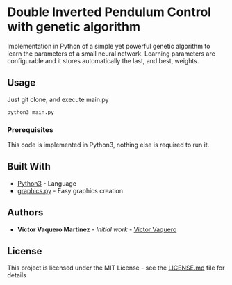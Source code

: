
# Double Inverted Pendulum Control with genetic algorithm


Implementation in Python of a simple yet powerful genetic algorithm to learn the parameters of a small neural network. Learning parameters are configurable and it stores automatically the last, and best, weights.


## Usage

Just git clone, and execute main.py
```
python3 main.py
```

### Prerequisites

This code is implemented in Python3, nothing else is required to run it.




## Built With

* [Python3](https://www.python.org) - Language
* [graphics.py](http://anh.cs.luc.edu/handsonPythonTutorial/graphics.html) - Easy graphics creation


## Authors

* **Victor Vaquero Martinez** - *Initial work* - [Victor Vaquero](https://github.com/VictorVaquero)


## License

This project is licensed under the MIT License - see the [LICENSE.md](LICENSE.md) file for details


